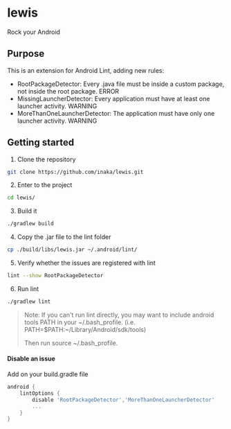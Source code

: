 # lewis
Rock your Android

## Purpose

This is an extension for Android Lint, adding new rules:
* RootPackageDetector: Every .java file must be inside a custom package, not inside the root package. ERROR
* MissingLauncherDetector: Every application must have at least one launcher activity. WARNING
* MoreThanOneLauncherDetector: The application must have only one launcher activity. WARNING

## Getting started

1. Clone the repository
```bash
git clone https://github.com/inaka/lewis.git
```

2. Enter to the project
```bash
cd lewis/
```

3. Build it
```bash
./gradlew build
```

4. Copy the .jar file to the lint folder
```bash
cp ./build/libs/lewis.jar ~/.android/lint/
```

5. Verify whether the issues are registered with lint
```bash
lint --show RootPackageDetector
```

6. Run lint
```bash
./gradlew lint
```
>   Note: If you can't run lint directly, you may want to include android tools PATH in your ~/.bash_profile. (i.e. PATH=$PATH:~/Library/Android/sdk/tools)
>
>    Then run source ~/.bash_profile.

#### Disable an issue
 Add on your build.gradle file
```groovy
android {
    lintOptions {
        disable 'RootPackageDetector','MoreThanOneLauncherDetector'
        ...
    }
}
```